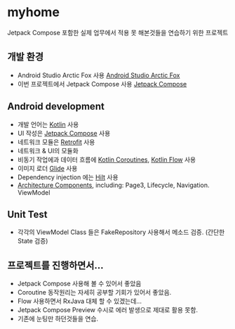 # myhome
Jetpack Compose 포함한 실제 업무에서 적용 못 해본것들을 연습하기 위한 프로젝트

## 개발 환경
 * Android Studio Arctic Fox 사용 [Android Studio Arctic Fox](https://developer.android.com/studio/preview)
 * 이번 프로젝트에서 Jetpack Compose 사용 [Jetpack Compose](https://developer.android.com/jetpack/compose)

## Android development
 * 개발 언어는 [Kotlin](https://kotlinlang.org/) 사용
 * UI 작성은 [Jetpack Compose](https://developer.android.com/jetpack/compose) 사용
 * 네트워크 모듈은 [Retrofit](https://square.github.io/retrofit/) 사용
 * 네트워크 & UI의 모듈화
 * 비동기 작업에과 데이터 흐름에 [Kotlin Coroutines](https://kotlinlang.org/docs/reference/coroutines/coroutines-guide.html), [Kotlin Flow](https://developer.android.com/kotlin/flow) 사용
 * 이미지 로더 [Glide](https://google.github.io/accompanist/glide/) 사용
 * Dependency injection 에는 [Hilt](https://dagger.dev/hilt/) 사용
 * [Architecture Components](https://developer.android.com/topic/libraries/architecture/), including: Page3, Lifecycle, Navigation. ViewModel

## Unit Test
 * 각각의 ViewModel Class 들은 FakeRepository 사용해서 메소드 검증. (간단한 State 검증)

## 프로젝트를 진행하면서...
 * Jetpack Compose 사용해 볼 수 있어서 좋았음
 * Coroutine 동작원리는 자세히 공부할 기회가 있어서 좋았음.
 * Flow 사용하면서 RxJava 대체 할 수 있겠는데...
 * Jetpack Compose Preview 수시로 에러 발생으로 제대로 활용 못함.
 * 기존에 눈팅만 하던것들을 연습.
